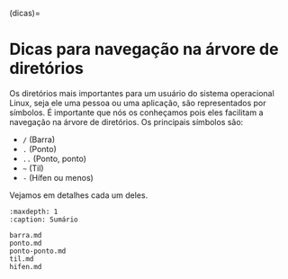 (dicas)=
# Dicas para navegação na árvore de diretórios

Os diretórios mais importantes para um usuário do sistema operacional Linux, seja ele uma pessoa ou uma aplicação, são representados por símbolos. É importante que nós os conheçamos pois eles facilitam a navegação na árvore de diretórios. Os principais símbolos são:

- `/` (Barra)
- `.` (Ponto)
- `..` (Ponto, ponto)
- `~` (Til)
- `-` (Hífen ou menos)

Vejamos em detalhes cada um deles.

```{toctree}
:maxdepth: 1
:caption: Sumário

barra.md
ponto.md
ponto-ponto.md
til.md
hifen.md
```
